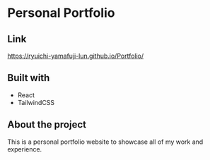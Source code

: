 # Personal Portfolio

## Link
https://ryuichi-yamafuji-lun.github.io/Portfolio/


## Built with
- React
- TailwindCSS

## About the project
This is a personal portfolio website to showcase all of my work and experience. 
